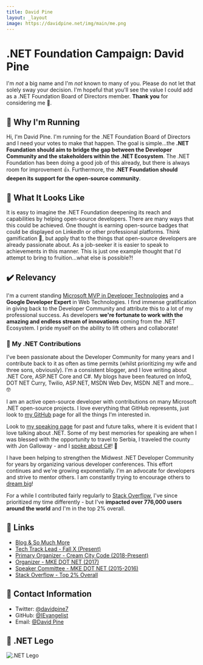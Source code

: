 ```yaml
---
title: David Pine
layout: _layout
image: https://davidpine.net/img/main/me.png
---
```


# .NET Foundation Campaign: David Pine

I'm _not_ a big name and I'm _not_ known to many of you. Please do not let that solely sway your decision. I'm hopeful that you'll see the value I could add as a .NET Foundation Board of Directors member. __Thank you__ for considering me 🙏.

## 🏃 Why I'm Running
Hi, I'm David Pine. I'm running for the .NET Foundation Board of Directors and I need your votes to make that happen. The goal is simple...the __.NET Foundation should aim to bridge the gap between the Developer Community and the stakeholders within the .NET Ecosystem__. The .NET Foundation has been doing a good job of this already, but there is always room for improvement 👍. Furthermore, the __.NET Foundation should deepen its support for the open-source community__.

## 👀 What It Looks Like
It is easy to imagine the .NET Foundation deepening its reach and capabilities by helping open-source developers. There are many ways that this could be achieved. One thought is earning open-source badges that could be displayed on LinkedIn or other professional platforms. Think gamification 🤔, but apply that to the things that open-source developers are already passionate about. As a job-seeker it is easier to speak to achievements in this manner. This is just one example thought that I'd attempt to bring to fruition...what else is possible?!

## ✔️ Relevancy
I'm a current standing [Microsoft MVP in Developer Technologies](https://mvp.microsoft.com/en-us/publicprofile/5002736) and a __Google Developer Expert__ in Web Technologies. I find immense gratification in giving back to the Developer Community and attribute this to a lot of my professional success. As developers __we're fortunate to work with the amazing and endless stream of innovations__ coming from the .NET Ecosystem. I pride myself on the ability to lift others and collaborate!

### 🎁 My .NET Contributions
I've been passionate about the Developer Community for many years and I contribute back to it as often as time permits (whilst prioritizing my wife and three sons, obviously). I'm a consistent blogger, and I love writing about .NET Core, ASP.NET Core and C#. My blogs have been featured on InfoQ, DOT NET Curry, Twilio, ASP.NET, MSDN Web Dev, MSDN .NET and more... 🤓

I am an active open-source developer with contributions on many Microsoft .NET open-source projects. I love everything that GitHub represents, just look to [my GitHub](https://github.com/IEvangelist) page for all the things I'm interested in.

Look to [my speaking page](https://davidpine.net/speaking/) for past and future talks, where it is evident that I love talking about .NET. Some of my best memories for speaking are when I was blessed with the opportunity to travel to Serbia, I traveled the county with Jon Galloway - and I [spoke about C#](https://davidpine.net/blog/journey-of-a-lifetime/)! 🤘

I have been helping to strengthen the Midwest .NET Developer Community for years by organizing various developer conferences. This effort continues and we're growing exponentially. I'm an advocate for developers and strive to mentor others. I am constantly trying to encourage others to [dream big](https://medium.com/@davidpine7/upgrade-yourself-becoming-a-microsoft-mvp-5a61826de93f)!

For a while I contributed fairly regularly to [Stack Overflow](https://stackoverflow.com/users/2410379/david-pine), I've since prioritized my time differently - but I've __impacted over 776,000 users around the world__ and I'm in the top 2% overall.

## 🔗 Links
* [Blog & So Much More](https://davidpine.net/)
* [Tech Track Lead - Fall X (Present)](https://fallexperiment.com/)
* [Primary Organizer - Cream City Code (2018-Present)](https://www.creamcitycode.com/)
* [Organizer - MKE DOT NET (2017)](http://archive.creamcitycode.com/2017/)
* [Speaker Committee - MKE DOT NET (2015-2016)](http://archive.creamcitycode.com/2016/)
* [Stack Overflow - Top 2% Overall](https://stackoverflow.com/users/2410379/david-pine)

## 📇 Contact Information
* Twitter: [@davidpine7](https://twitter.com/davidpine7)
* GitHub: [@IEvangelist](https://github.com/IEvangelist)
* Email: [@David Pine](mailto:david.pine.7@gmail.com)

## 🎨 .NET Lego

![.NET Lego](https://cdn-images-1.medium.com/max/2560/1*JoDgA47cmmpvXmkKHSvIRQ.jpeg)
